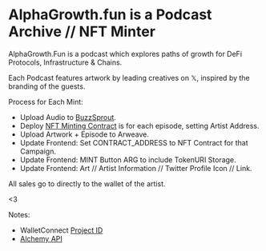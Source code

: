 # AlphaGrowth.fun is a Podcast Archive // NFT Minter

AlphaGrowth.Fun is a podcast which explores paths of growth for DeFi Protocols, Infrastructure & Chains.

Each Podcast features artwork by leading creatives on 𝕏, inspired by the branding of the guests.

Process for Each Mint:

* Upload Audio to [BuzzSprout](https://www.buzzsprout.com/).
* Deploy [NFT Minting Contract](https://github.com/rootdraws/podcast-nft) is for each episode, setting Artist Address.
* Upload Artwork + Episode to Arweave.
* Update Frontend: Set CONTRACT_ADDRESS to NFT Contract for that Campaign.
* Update Frontend: MINT Button ARG to include TokenURI Storage.
* Update Frontend: Art // Artist Information // Twitter Profile Icon // Link.

All sales go to directly to the wallet of the artist.

<3

Notes:

* WalletConnect [Project ID](https://cloud.reown.com/)
* [Alchemy API](https://dashboard.alchemy.com/)

